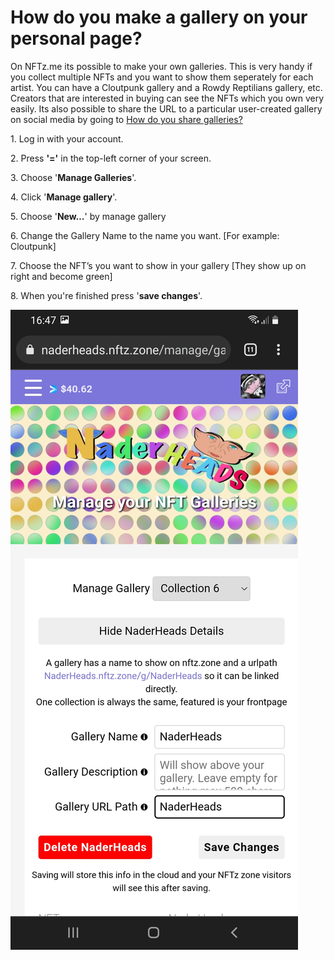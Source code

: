 # How do you make a gallery on your personal page?

On NFTz.me its possible to make your own galleries. This is very handy if you collect multiple NFTs and you want to show them seperately for each artist. You can have a Cloutpunk gallery and a Rowdy Reptilians gallery, etc. Creators that are interested in buying can see the NFTs which you own very easily. Its also possible to share the URL to a particular user-created gallery on social media by going to [How do you share galleries?](how-do-you-make-a-url-path-of-your-gallery-to-share-with-others.md)



1\. Log in with your account.

2\. Press **'='** in the top-left corner of your screen.

3\. Choose '**Manage Galleries**'.

4\. Click '**Manage gallery**'.

5\. Choose '**New…**' by manage gallery

6\. Change the Gallery Name to the name you want. \[For example: Cloutpunk]

7\. Choose the NFT’s you want to show in your gallery \[They show up on right and become green]

8\.  When you're finished press '**save changes**'.

![](<../../.gitbook/assets/Making a Gallery 2 (1).jpg>)
